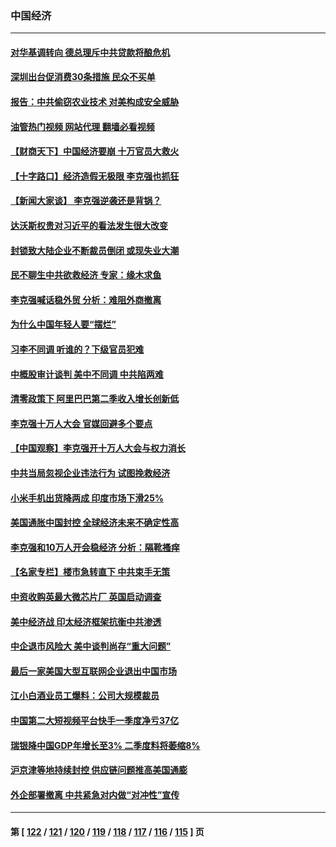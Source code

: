 ### 中国经济
---
#### [对华基调转向 德总理斥中共贷款将酿危机](../../pages/ncid283/n13747475.md?05290045) 
#### [深圳出台促消费30条措施 民众不买单](../../pages/ncid283/n13747351.md?05290045) 
#### [报告：中共偷窃农业技术 对美构成安全威胁](../../pages/ncid283/n13747006.md?05290045) 
#### [油管热门视频 网站代理 翻墙必看视频](http://209.222.30.114:81/youtube.html?05290045)
#### [【财商天下】中国经济要崩 十万官员大救火](../../pages/ncid283/n13746961.md?05290045) 
#### [【十字路口】经济造假无极限 李克强也抓狂](../../pages/ncid283/n13746782.md?05290045) 
#### [【新闻大家谈】 李克强逆袭还是背锅？](../../pages/ncid283/n13746781.md?05290045) 
#### [达沃斯权贵对习近平的看法发生很大改变](../../pages/ncid283/n13746167.md?05290045) 
#### [封锁致大陆企业不断裁员倒闭 或现失业大潮](../../pages/ncid283/n13746498.md?05290045) 
#### [民不聊生中共欲救经济 专家：缘木求鱼](../../pages/ncid283/n13746227.md?05290045) 
#### [李克强喊话稳外贸 分析：难阻外商撤离](../../pages/ncid283/n13746266.md?05290045) 
#### [为什么中国年轻人要“摆烂”](../../pages/ncid283/n13746219.md?05290045) 
#### [习李不同调 听谁的？下级官员犯难](../../pages/ncid283/n13746171.md?05290045) 
#### [中概股审计谈判 美中不同调 中共陷两难](../../pages/ncid283/n13746049.md?05290045) 
#### [清零政策下 阿里巴巴第二季收入增长创新低](../../pages/ncid283/n13746107.md?05290045) 
#### [李克强十万人大会 官媒回避多个要点](../../pages/ncid283/n13746051.md?05290045) 
#### [【中国观察】李克强开十万人大会与权力消长](../../pages/ncid283/n13745814.md?05290045) 
#### [中共当局忽视企业违法行为 试图挽救经济](../../pages/ncid283/n13745568.md?05290045) 
#### [小米手机出货降两成 印度市场下滑25%](../../pages/ncid283/n13745576.md?05290045) 
#### [美国通胀中国封控 全球经济未来不确定性高](../../pages/ncid283/n13745529.md?05290045) 
#### [李克强和10万人开会稳经济 分析：隔靴搔痒](../../pages/ncid283/n13744468.md?05290045) 
#### [【名家专栏】楼市急转直下 中共束手无策](../../pages/ncid283/n13745026.md?05290045) 
#### [中资收购英最大微芯片厂 英国启动调查](../../pages/ncid283/n13745209.md?05290045) 
#### [美中经济战 印太经济框架抗衡中共渗透](../../pages/ncid283/n13744604.md?05290045) 
#### [中企退市风险大 美中谈判尚存“重大问题”](../../pages/ncid283/n13744554.md?05290045) 
#### [最后一家美国大型互联网企业退出中国市场](../../pages/ncid283/n13744579.md?05290045) 
#### [江小白酒业员工爆料：公司大规模裁员](../../pages/ncid283/n13744477.md?05290045) 
#### [中国第二大短视频平台快手一季度净亏37亿](../../pages/ncid283/n13744491.md?05290045) 
#### [瑞银降中国GDP年增长至3% 二季度料将萎缩8%](../../pages/ncid283/n13744327.md?05290045) 
#### [沪京津等地持续封控 供应链问题推高美国通膨](../../pages/ncid283/n13744422.md?05290045) 
#### [外企部署撤离 中共紧急对内做“对冲性”宣传](../../pages/ncid283/n13743948.md?05290045) 

---
#### 第 [ [122](./122.md?05290045) / [121](./121.md?05290045) / [120](./120.md?05290045) / [119](./119.md?05290045) / [118](./118.md?05290045) / [117](./117.md?05290045) / [116](./116.md?05290045) / [115](./115.md?05290045) ] 页
